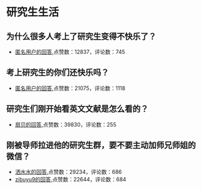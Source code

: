# 研究生生活
## 为什么很多人考上了研究生变得不快乐了？
- [匿名用户的回答](https://www.zhihu.com/question/354598048/answer/935593934),点赞数：12837，评论数：745
## 考上研究生的你们还快乐吗？
- [匿名用户的回答](https://www.zhihu.com/question/402363496/answer/1613949985),点赞数：21075，评论数：1118
## 研究生们刚开始看英文文献是怎么看的？
- [扇贝的回答](https://www.zhihu.com/question/345516318/answer/874345496),点赞数：39830，评论数：255
## 刚被导师拉进他的研究生群，要不要主动加师兄师姐的微信？
- [洒水水的回答](https://www.zhihu.com/question/404849962/answer/1424211394),点赞数：29234，评论数：686
- [zibuyu9的回答](https://www.zhihu.com/question/404849962/answer/1422779908),点赞数：22644，评论数：684
